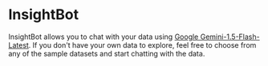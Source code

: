 # InsightBot
InsightBot allows you to chat with your data using [Google Gemini-1.5-Flash-Latest](https://deepmind.google/technologies/gemini/flash/). If you don't have your own data to explore, feel free to choose from any of the sample datasets and start chatting with the data.
